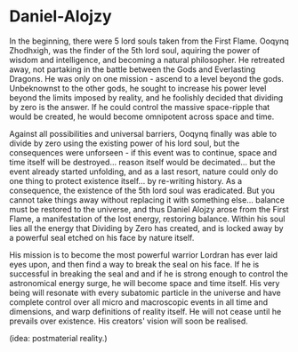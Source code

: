 # Daniel-Alojzy
In the beginning, there were 5 lord souls taken from the First Flame. Ooqynq Zhodhxigh, was the finder of the 5th lord soul, aquiring the power of wisdom and intelligence, and becoming a natural philosopher. He retreated away, not partaking in the battle between the Gods and Everlasting Dragons. He was only on one mission - ascend to a level beyond the gods. Unbeknownst to the other gods, he sought to increase his power level beyond the limits imposed by reality, and he foolishly decided that dividing by zero is the answer. If he could control the massive space-ripple that would be created, he would become omnipotent across space and time. 

Against all possibilities and universal barriers, Ooqynq finally was able to divide by zero using the existing power of his lord soul, but the consequences were unforseen - if this event was to continue, space and time itself will be destroyed... reason itself would be decimated... but the event already started unfolding, and as a last resort, nature could only do one thing to protect existence itself... by re-writing history.  As a consequence, the existence of the 5th lord soul was eradicated. But you cannot take things away without replacing it with something else... balance must be restored to the universe, and thus Daniel Alojzy arose from the First Flame, a manifestation of the lost energy, restoring balance. Within his soul lies all the energy that Dividing by Zero has created, and is locked away by a powerful seal etched on his face by nature itself.

His mission is to become the most powerful warrior Lordran has ever laid eyes upon, and then find a way to break the seal on his face. If he is successful in breaking the seal and and if he is strong enough to control the astronomical energy surge, he will become space and time itself. His very being will resonate with every subatomic particle in the universe and have complete control over all micro and macroscopic events in all time and dimensions, and warp definitions of reality itself. He will not cease until he prevails over existence. His creators' vision will soon be realised. 


(idea: postmaterial
reality.)
